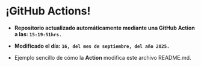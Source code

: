 # ¡GitHub Actions!
* **Repositorio actualizado automáticamente mediante una GitHub Action a las: `15:19:51hrs.`**
* **Modificado el día: `16, del mes de septiembre, del año 2025.`**

* Ejemplo sencillo de cómo la **Action** modifica este archivo README.md.
